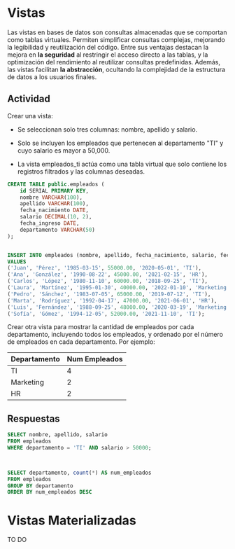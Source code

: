 # Vistas
Las vistas en bases de datos son consultas almacenadas que se comportan como tablas virtuales. Permiten simplificar consultas complejas, mejorando la legibilidad y reutilización del código. Entre sus ventajas destacan la mejora en **la seguridad** al restringir el acceso directo a las tablas, y la optimización del rendimiento al reutilizar consultas predefinidas. Además, las vistas facilitan **la abstracción**, ocultando la complejidad de la estructura de datos a los usuarios finales.

## Actividad
Crear una vista:
- Se seleccionan solo tres columnas: nombre, apellido y salario.

- Solo se incluyen los empleados que pertenecen al departamento "TI" y cuyo salario es mayor a 50,000.

- La vista empleados_ti actúa como una tabla virtual que solo contiene los registros filtrados y las columnas deseadas.



```sql
CREATE TABLE public.empleados (
    id SERIAL PRIMARY KEY,
    nombre VARCHAR(100),
    apellido VARCHAR(100),
    fecha_nacimiento DATE,
    salario DECIMAL(10, 2),
    fecha_ingreso DATE,
    departamento VARCHAR(50)
);


INSERT INTO empleados (nombre, apellido, fecha_nacimiento, salario, fecha_ingreso, departamento)
VALUES
('Juan', 'Pérez', '1985-03-15', 55000.00, '2020-05-01', 'TI'),
('Ana', 'González', '1990-08-22', 45000.00, '2021-02-15', 'HR'),
('Carlos', 'López', '1980-11-10', 60000.00, '2018-09-25', 'TI'),
('Laura', 'Martínez', '1995-01-30', 40000.00, '2022-01-10', 'Marketing'),
('Pedro', 'Sánchez', '1983-07-05', 65000.00, '2019-07-12', 'TI'),
('Marta', 'Rodríguez', '1992-04-17', 47000.00, '2021-06-01', 'HR'),
('Luis', 'Fernández', '1988-09-25', 48000.00, '2020-03-19', 'Marketing'),
('Sofía', 'Gómez', '1994-12-05', 52000.00, '2021-11-10', 'TI');
```


Crear otra vista para mostrar la cantidad de empleados por cada departamento, incluyendo todos los empleados, y ordenado por el número de empleados en cada departamento.
Por ejemplo:

| Departamento | Num Empleados |
|--------------|---------------|
| TI           | 4             |
| Marketing    | 2             |
| HR           | 2             |


## Respuestas

```sql
SELECT nombre, apellido, salario
FROM empleados
WHERE departamento = 'TI' AND salario > 50000;



SELECT departamento, count(*) AS num_empleados
FROM empleados
GROUP BY departamento 
ORDER BY num_empleados DESC

```


# Vistas Materializadas
TO DO